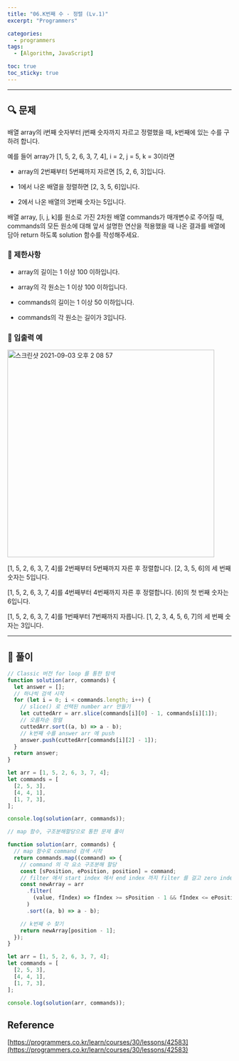 ```yaml
---
title: "06.K번째 수 - 정렬 (Lv.1)"
excerpt: "Programmers"

categories:
  - programmers
tags:
  - [Algorithm, JavaScript]

toc: true
toc_sticky: true
---
```


---

## 🔍 문제

배열 array의 i번째 숫자부터 j번째 숫자까지 자르고 정렬했을 때, k번째에 있는 수를 구하려 합니다.

예를 들어 array가 [1, 5, 2, 6, 3, 7, 4], i = 2, j = 5, k = 3이라면

- array의 2번째부터 5번째까지 자르면 [5, 2, 6, 3]입니다.

- 1에서 나온 배열을 정렬하면 [2, 3, 5, 6]입니다.

- 2에서 나온 배열의 3번째 숫자는 5입니다.

배열 array, [i, j, k]를 원소로 가진 2차원 배열 commands가 매개변수로 주어질 때, commands의 모든 원소에 대해 앞서 설명한 연산을 적용했을 때 나온 결과를 배열에 담아 return 하도록 solution 함수를 작성해주세요.

### 🔸 제한사항

- array의 길이는 1 이상 100 이하입니다.

- array의 각 원소는 1 이상 100 이하입니다.

- commands의 길이는 1 이상 50 이하입니다.

- commands의 각 원소는 길이가 3입니다.

### 🔹 입출력 예

<img width="465" alt="스크린샷 2021-09-03 오후 2 08 57" src="https://user-images.githubusercontent.com/28912774/131953579-538d6f87-df65-4501-b11a-2ba72924d8b4.png">

[1, 5, 2, 6, 3, 7, 4]를 2번째부터 5번째까지 자른 후 정렬합니다. [2, 3, 5, 6]의 세 번째 숫자는 5입니다.

[1, 5, 2, 6, 3, 7, 4]를 4번째부터 4번째까지 자른 후 정렬합니다. [6]의 첫 번째 숫자는 6입니다.

[1, 5, 2, 6, 3, 7, 4]를 1번째부터 7번째까지 자릅니다. [1, 2, 3, 4, 5, 6, 7]의 세 번째 숫자는 3입니다.

---

## 📌 풀이

```js
// Classic 버전 for loop 를 통한 탐색
function solution(arr, commands) {
  let answer = [];
  // 하나씩 검색 시작
  for (let i = 0; i < commands.length; i++) {
    // slice() 로 선택된 number arr 만들기
    let cuttedArr = arr.slice(commands[i][0] - 1, commands[i][1]);
    // 오름차순 정렬
    cuttedArr.sort((a, b) => a - b);
    // k번째 수를 answer arr 에 push
    answer.push(cuttedArr[commands[i][2] - 1]);
  }
  return answer;
}

let arr = [1, 5, 2, 6, 3, 7, 4];
let commands = [
  [2, 5, 3],
  [4, 4, 1],
  [1, 7, 3],
];

console.log(solution(arr, commands));
```

```js
// map 함수, 구조분해할당으로 통한 문제 풀이

function solution(arr, commands) {
  // map 함수로 command 검색 시작
  return commands.map((command) => {
    // command 의 각 요소 구조분해 할당
    const [sPosition, ePosition, position] = command;
    // filter 에서 start index 에서 end index 까지 filter 를 걸고 zero index 이니까 -1 해서 탐색 후 오름차순 정렬
    const newArray = arr
      .filter(
        (value, fIndex) => fIndex >= sPosition - 1 && fIndex <= ePosition - 1
      )
      .sort((a, b) => a - b);

    // k번째 수 찾기
    return newArray[position - 1];
  });
}

let arr = [1, 5, 2, 6, 3, 7, 4];
let commands = [
  [2, 5, 3],
  [4, 4, 1],
  [1, 7, 3],
];

console.log(solution(arr, commands));
```

## Reference

[https://programmers.co.kr/learn/courses/30/lessons/42583](https://programmers.co.kr/learn/courses/30/lessons/42583)
